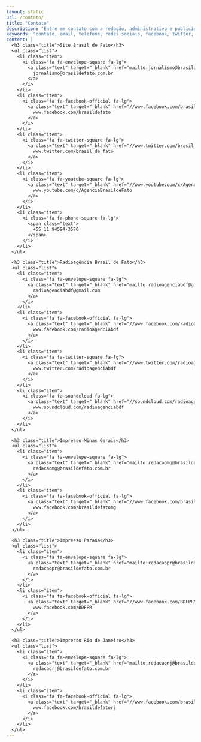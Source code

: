 ```yaml
---
layout: static
url: /contato/
title: "Contato"
description: "Entre em contato com a redação, administrativo e publicidade do site e dos jornais regionais."
keywords: "contato, email, telefone, redes sociais, facebook, twitter, youtube"
content: |
  <h3 class="title">Site Brasil de Fato</h3>
  <ul class="list">
    <li class="item">
      <i class="fa fa-envelope-square fa-lg">
        <a class="text" target="_blank" href="mailto:jornalismo@brasildefato.com.br">
          jornalismo@brasildefato.com.br
        </a>
      </i>
    </li>
    <li class="item">
      <i class="fa fa-facebook-official fa-lg">
        <a class="text" target="_blank" href="//www.facebook.com/brasildefato">
          www.facebook.com/brasildefato
        </a>
      </i>
    </li>
    <li class="item">
      <i class="fa fa-twitter-square fa-lg">
        <a class="text" target="_blank" href="//www.twitter.com/brasil_de_fato">
          www.twitter.com/brasil_de_fato
        </a>
      </i>
    </li>
    <li class="item">
      <i class="fa fa-youtube-square fa-lg">
        <a class="text" target="_blank" href="//www.youtube.com/c/AgenciaBrasildeFato">
          www.youtube.com/c/AgenciaBrasildeFato
        </a>
      </i>
    </li>
    <li class="item">
      <i class="fa fa-phone-square fa-lg">
        <span class="text">
          +55 11 94594-3576
        </span>
      </i>
    </li>
  </ul>

  <h3 class="title">Radioagência Brasil de Fato</h3>
  <ul class="list">
    <li class="item">
      <i class="fa fa-envelope-square fa-lg">
        <a class="text" target="_blank" href="mailto:radioagenciabdf@gmail.com">
          radioagenciabdf@gmail.com
        </a>
      </i>
    </li>
    <li class="item">
      <i class="fa fa-facebook-official fa-lg">
        <a class="text" target="_blank" href="//www.facebook.com/radioagenciabdf">
          www.facebook.com/radioagenciabdf
        </a>
      </i>
    </li>
    <li class="item">
      <i class="fa fa-twitter-square fa-lg">
        <a class="text" target="_blank" href="//www.twitter.com/radioagenciabdf">
          www.twitter.com/radioagenciabdf
        </a>
      </i>
    </li>
    <li class="item">
      <i class="fa fa-soundcloud fa-lg">
        <a class="text" target="_blank" href="//soundcloud.com/radioagenciabdf">
          www.soundcloud.com/radioagenciabdf
        </a>
      </i>
    </li>
  </ul>

  <h3 class="title">Impresso Minas Gerais</h3>
  <ul class="list">
    <li class="item">
      <i class="fa fa-envelope-square fa-lg">
        <a class="text" target="_blank" href="mailto:redacaomg@brasildefato.com.br">
          redacaomg@brasildefato.com.br
        </a>
      </i>
    </li>
    <li class="item">
      <i class="fa fa-facebook-official fa-lg">
        <a class="text" target="_blank" href="//www.facebook.com/brasildefatomg">
          www.facebook.com/brasildefatomg
        </a>
      </i>
    </li>
  </ul>

  <h3 class="title">Impresso Paraná</h3>
  <ul class="list">
    <li class="item">
      <i class="fa fa-envelope-square fa-lg">
        <a class="text" target="_blank" href="mailto:redacaopr@brasildefato.com.br">
          redacaopr@brasildefato.com.br
        </a>
      </i>
    </li>
    <li class="item">
      <i class="fa fa-facebook-official fa-lg">
        <a class="text" target="_blank" href="//www.facebook.com/BDFPR">
          www.facebook.com/BDFPR
        </a>
      </i>
    </li>
  </ul>

  <h3 class="title">Impresso Rio de Janeiro</h3>
  <ul class="list">
    <li class="item">
      <i class="fa fa-envelope-square fa-lg">
        <a class="text" target="_blank" href="mailto:redacaorj@brasildefato.com.br">
          redacaorj@brasildefato.com.br
        </a>
      </i>
    </li>
    <li class="item">
      <i class="fa fa-facebook-official fa-lg">
        <a class="text" target="_blank" href="//www.facebook.com/brasildefatorj">
          www.facebook.com/brasildefatorj
        </a>
      </i>
    </li>
  </ul>
---
```

